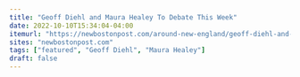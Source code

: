 ```yaml
---
title: "Geoff Diehl and Maura Healey To Debate This Week"
date: 2022-10-10T15:34:04-04:00
itemurl: "https://newbostonpost.com/around-new-england/geoff-diehl-and-maura-healey-to-debate-this-week/"
sites: "newbostonpost.com"
tags: ["featured", "Geoff Diehl", "Maura Healey"]
draft: false
---
```


